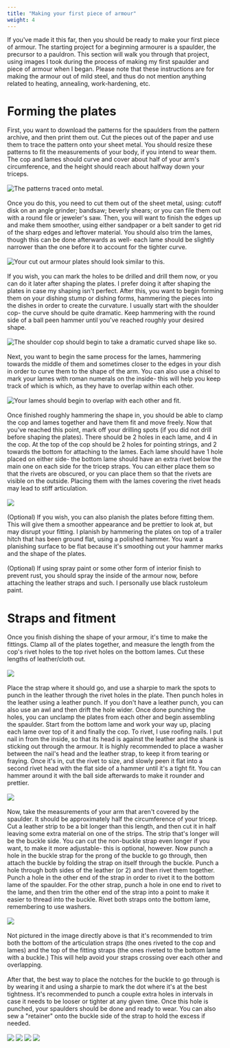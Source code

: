 ```yaml
---
title: "Making your first piece of armour"
weight: 4
---
```

If you've made it this far, then you should be ready to make your first piece of armour. The starting project for a beginning armourer is a spaulder, the precursor to a pauldron. This section will walk you through that project, using images I took during the process of making my first spaulder and piece of armour when I began. Please note that these instructions are for making the armour out of mild steel, and thus do not mention anything related to heating, annealing, work-hardening, etc.
# Forming the plates
First, you want to download the patterns for the spaulders from the pattern archive, and then print them out. Cut the pieces out of the paper and use them to trace the pattern onto your sheet metal. You should resize these patterns to fit the measurements of your body, if you intend to wear them. The cop and lames should curve and cover about half of your arm's circumference, and the height should reach about halfway down your triceps.
\
\
![The patterns traced onto metal.](/static/images/armouring/tutorial/tut1.jpg)
\
\
Once you do this, you need to cut them out of the sheet metal, using: cutoff disk on an angle grinder; bandsaw; beverly shears; or you can file them out with a round file or jeweler's saw. Then, you will want to 
finish the edges up and make them smoother, using either sandpaper or a belt sander to get rid of the sharp edges and leftover material. You should also trim the lames, though this can be done afterwards as well- each lame should be slightly narrower than the one before it to account for the tighter curve.
\
\
![Your cut out armour plates should look similar to this.](/static/images/armouring/tutorial/tut2.jpg)
\
\
If you wish, you can mark the holes to be drilled and drill them now, or you can do it later after shaping the plates. I prefer doing it after shaping the plates in case my shaping isn't perfect. After this, you want to begin forming them on your dishing stump or dishing forms, hammering the pieces into the dishes in order to create the curvature. I usually start with the shoulder cop- the curve should be quite dramatic. Keep hammering with the round side of a ball peen hammer until you've reached roughly your desired shape.
\
\
![The shoulder cop should begin to take a dramatic curved shape like so.](/static/images/armouring/tutorial/tut3.jpg)
\
\
Next, you want to begin the same process for the lames, hammering towards the middle of them and sometimes closer to the edges in your dish in order to curve them to the shape of the arm. You can also use a chisel to mark your lames with roman numerals on the inside- this will help you keep track of which is which, as they have to overlap within each other.
\
\
![Your lames should begin to overlap with each other and fit.](/static/images/armouring/tutorial/tut4.jpg)
\
\
Once finished roughly hammering the shape in, you should be able to clamp the cop and lames together and have them fit and move freely. Now that you've reached this point, mark off your drilling spots (if you did not drill before shaping the plates). There should be 2 holes in each lame, and 4 in the cop. At the top of the cop should be 2 holes for pointing strings, and 2 towards the bottom for attaching to the lames. Each lame should have 1 hole placed on either side- the bottom lame should have an extra rivet below the main one on each side for the tricep straps. You can either place them so that the rivets are obscured, or you can place them so that the rivets are visible on the outside. Placing them with the lames covering the rivet heads may lead to stiff articulation. 
\
\
![](/static/images/armouring/tutorial/tut5.jpg)
\
\
(Optional) If you wish, you can also planish the plates before fitting them. This will give them a smoother appearance and be prettier to look at, but may disrupt your fitting. I planish by hammering the plates on top of a trailer hitch that has been ground flat, using a polished hammer. You want a planishing surface to be flat because it's smoothing out your hammer marks and the shape of the plates.
\
\
(Optional) If using spray paint or some other form of interior finish to prevent rust, you should spray the inside of the armour now, before attaching the leather straps and such. I personally use black rustoleum paint.

# Straps and fitment
Once you finish dishing the shape of your armour, it's time to make the fittings. Clamp all of the plates together, and measure the length from the cop's rivet holes to the top rivet holes on the bottom lames. Cut these lengths of leather/cloth out.
\
\
![](/static/images/armouring/tutorial/tut6.jpg)
\
\
Place the strap where it should go, and use a sharpie to mark the spots to punch in the leather through the rivet holes in the plate. Then punch holes in the leather using a leather punch. If you don't have a leather punch, you can also use an awl and then drift the hole wider. Once done punching the holes, you can unclamp the plates from each other and begin assembling the spaulder. Start from the bottom lame and work your way up, placing each lame over top of it and finally the cop. To rivet, I use roofing nails. I put nail in from the inside, so that its head is against the leather and the shank is sticking out through the armour. It is highly recommended to place a washer between the nail's head and the leather strap, to keep it from tearing or fraying. Once it's in, cut the rivet to size, and slowly peen it flat into a second rivet head with the flat side of a hammer until it's a tight fit. You can hammer around it with the ball side afterwards to make it rounder and prettier. 
\
\
![](/static/images/armouring/tutorial/tut7.jpg)
\
\
Now, take the measurements of your arm that aren't covered by the spaulder. It should be approximately half the circumference of your tricep. Cut a leather strip to be a bit longer than this length, and then cut it in half leaving some extra material on one of the strips. The strip that's longer will be the buckle side. You can cut the non-buckle strap even longer if you want, to make it more adjustable- this is optional, however. Now punch a hole in the buckle strap for the prong of the buckle to go through, then attach the buckle by folding the strap on itself through the buckle. Punch a hole through both sides of the leather (or 2) and then rivet them together. Punch a hole in the other end of the strap in order to rivet it to the bottom lame of the spaulder. For the other strap, punch a hole in one end to rivet to the lame, and then trim the other end of the strap into a point to make it easier to thread into the buckle. Rivet both straps onto the bottom lame, remembering to use washers.
\
\
![](/static/images/armouring/tutorial/tut8.jpg)
\
\
Not pictured in the image directly above is that it's recommended to trim both the bottom of the articulation straps (the ones riveted to the cop and lames) and the top of the fitting straps (the ones riveted to the bottom lame with a buckle.) This will help avoid your straps crossing over each other and overlapping.
\
\
After that, the best way to place the notches for the buckle to go through is by wearing it and using a sharpie to mark the dot where it's at the best tightness. It's recommended to punch a couple extra holes in intervals in case it needs to be looser or tighter at any given time. Once this hole is punched, your spaulders should be done and ready to wear. You can also sew a "retainer" onto the buckle side of the strap to hold the excess if needed. 
\
\
![](/static/images/armouring/tutorial/tut9.jpg)
![](/static/images/armouring/tutorial/tut10.jpg)
![](/static/images/armouring/tutorial/tut11.jpg)
![](/static/images/armouring/tutorial/tut12.jpg)
